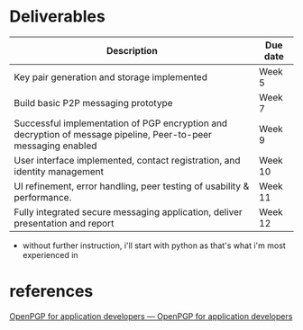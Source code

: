 # Deliverables

| Description                                                  | Due date |
| ------------------------------------------------------------ | -------- |
| Key pair generation and storage implemented                  | Week 5   |
| Build basic P2P messaging prototype                          | Week 7   |
| Successful implementation of PGP encryption and decryption of message pipeline, Peer-to-peer messaging enabled | Week 9   |
| User interface implemented, contact registration, and identity management | Week 10  |
| UI refinement, error handling, peer testing of usability & performance. | Week 11  |
| Fully integrated secure messaging application, deliver presentation and report | Week 12  |

- without further instruction, i'll start with python as that's what i'm most experienced in

# references

[OpenPGP for application developers — OpenPGP for application developers](https://openpgp.dev/book/index.html)